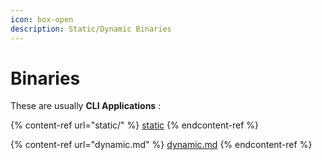 ```yaml
---
icon: box-open
description: Static/Dynamic Binaries
---
```


# Binaries

These are usually **CLI Applications** :&#x20;

{% content-ref url="static/" %}
[static](static/)
{% endcontent-ref %}

{% content-ref url="dynamic.md" %}
[dynamic.md](dynamic.md)
{% endcontent-ref %}

